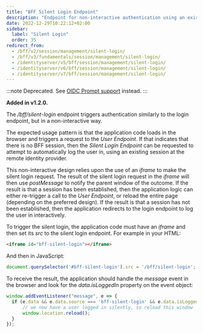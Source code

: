 ```yaml
---
title: "BFF Silent Login Endpoint"
description: "Endpoint for non-interactive authentication using an existing session at the remote identity provider"
date: 2022-12-29T10:22:12+02:00
sidebar:
  label: "Silent Login"
  order: 35
redirect_from:
  - /bff/v2/session/management/silent-login/
  - /bff/v3/fundamentals/session/management/silent-login/
  - /identityserver/v5/bff/session/management/silent-login/
  - /identityserver/v6/bff/session/management/silent-login/
  - /identityserver/v7/bff/session/management/silent-login/
---
```


:::note
Deprecated. See [OIDC Prompt support](../oidc-prompts.md) instead.
:::

**Added in v1.2.0.**

The */bff/silent-login* endpoint triggers authentication similarly to the login endpoint, but in a non-interactive way. 

The expected usage pattern is that the application code loads in the browser and triggers a request to the *User Endpoint*. If that indicates that there is no BFF session, then the *Silent Login Endpoint* can be requested to attempt to automatically log the user in, using an existing session at the remote identity provider.

This non-interactive design relies upon the use of an *iframe* to make the silent login request.
The result of the silent login request in the *iframe* will then use *postMessage* to notify the parent window of the outcome.
If the result is that a session has been established, then the application logic can either re-trigger a call to the *User Endpoint*, or reload the entire page (depending on the preferred design). If the result is that a session has not been established, then the application redirects to the login endpoint to log the user in interactively.

To trigger the silent login, the application code must have an *iframe* and then set its *src* to the silent login endpoint.
For example in your HTML:

```html
<iframe id="bff-silent-login"></iframe>
```

And then in JavaScript:

```javascript
document.querySelector('#bff-silent-login').src = '/bff/silent-login';
```

To receive the result, the application should handle the *message* event in the browser and look for the *data.isLoggedIn* property on the event object:

```javascript
window.addEventListener("message", e => {
  if (e.data && e.data.source === 'bff-silent-login' && e.data.isLoggedIn) {
      // we now have a user logged in silently, so reload this window
      window.location.reload();
  }
});
```
